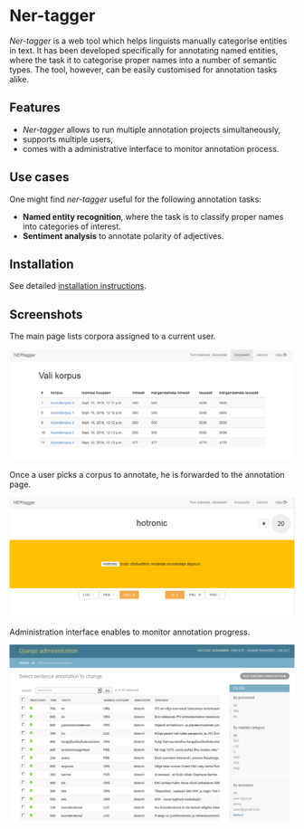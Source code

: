 # Ner-tagger
*Ner-tagger* is a web tool which helps linguists manually categorise entities in text.
It has been developed specifically for annotating named entities, where the task it to categorise proper names into a number of semantic types.
The tool, however, can be easily customised for annotation tasks alike.

## Features
* *Ner-tagger* allows to run multiple annotation projects simultaneously,
* supports multiple users,
* comes with a administrative interface to monitor annotation process.

## Use cases
One might find *ner-tagger* useful for the following annotation tasks:

* **Named entity recognition**, where the task is to classify proper names into categories of interest.
* **Sentiment analysis** to annotate polarity of adjectives.

## Installation
See detailed [installation instructions](docs/installation.md).

## Screenshots
The main page lists corpora assigned to a current user.

![alt text](docs/img/corpus-list.png "Ner-tagger corpus list")

Once a user picks a corpus to annotate, he is forwarded to the annotation page.

![alt text](docs/img/corpus-annotation.png "Ner-tagger corpus annotation page")

Administration interface enables to monitor annotation progress.

![alt text](docs/img/admin.png "Ner-tagger administration interface")
